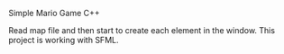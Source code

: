 Simple Mario Game C++

  Read map file and then start to create each element in the window. This project is working with SFML.
